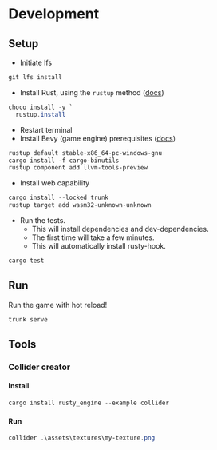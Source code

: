 # Development

## Setup

- Initiate lfs

```powershell
git lfs install
```

- Install Rust, using the `rustup` method ([docs](https://www.rust-lang.org/tools/install))

```powershell
choco install -y `
  rustup.install
```

- Restart terminal
- Install Bevy (game engine) prerequisites ([docs](https://bevyengine.org/learn/book/getting-started/setup/))

```powershell
rustup default stable-x86_64-pc-windows-gnu
cargo install -f cargo-binutils
rustup component add llvm-tools-preview
```

- Install web capability

```powershell
cargo install --locked trunk
rustup target add wasm32-unknown-unknown
```

- Run the tests.
  - This will install dependencies and dev-dependencies. 
  - The first time will take a few minutes.
  - This will automatically install rusty-hook.

```powershell
cargo test
```

## Run

Run the game with hot reload!

```powershell
trunk serve
```

## Tools

### Collider creator

#### Install

```powershell
cargo install rusty_engine --example collider
```

#### Run

```powershell
collider .\assets\textures\my-texture.png
```



